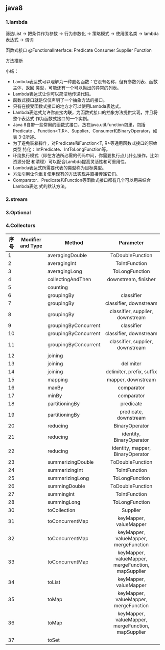 ## java8

### 1.lambda
筛选List<Apple> -> 把条件作为参数 -> 行为参数化 -> 策略模式 -> 使用匿名类 -> lambda表达式 -> 谓词

函数式接口
@FunctionalInterface: Predicate Consumer Supplier Function

方法推断

小结：
* Lambda表达式可以理解为一种匿名函数：它没有名称，但有参数列表、函数主体、返回
  类型，可能还有一个可以抛出的异常的列表。
* Lambda表达式让你可以简洁地传递代码。
* 函数式接口就是仅仅声明了一个抽象方法的接口。
* 只有在接受函数式接口的地方才可以使用Lambda表达式。
* Lambda表达式允许你直接内联，为函数式接口的抽象方法提供实现，并且将整个表达式
  作为函数式接口的一个实例。
* Java 8自带一些常用的函数式接口，放在java.util.function包里，包括Predicate
  <T>、Function<T,R>、Supplier<T>、Consumer<T>和BinaryOperator<T>，如表
  3-2所述。
* 为了避免装箱操作，对Predicate<T>和Function<T, R>等通用函数式接口的原始类型
  特化：IntPredicate、IntToLongFunction等。
* 环绕执行模式（即在方法所必需的代码中间，你需要执行点儿什么操作，比如资源分配
  和清理）可以配合Lambda提高灵活性和可重用性。
* Lambda表达式所需要代表的类型称为目标类型。
* 方法引用让你重复使用现有的方法实现并直接传递它们。
* Comparator、Predicate和Function等函数式接口都有几个可以用来结合Lambda表达
  式的默认方法。


### 2.stream



### 3.Optional




### 4.Collectors

| 序号   | Modifier and Type | Method               |                Parameter                 |
| ---- | ----------------- | -------------------- | :--------------------------------------: |
| 1    |                   | averagingDouble      |             ToDoubleFunction             |
| 2    |                   | averagingInt         |              ToIntFunction               |
| 3    |                   | averagingLong        |              ToLongFunction              |
| 4    |                   | collectingAndThen    |          downstream,  finisher           |
| 5    |                   | counting             |                                          |
| 6    |                   | groupingBy           |                classifier                |
| 7    |                   | groupingBy           |          classifier, downstream          |
| 8    |                   | groupingBy           |     classifier, supplier, downstream     |
| 9    |                   | groupingByConcurrent |                classifier                |
| 10   |                   | groupingByConcurrent |          classifier, downstream          |
| 11   |                   | groupingByConcurrent |     classifier, supplier, downstream     |
| 12   |                   | joining              |                                          |
| 13   |                   | joining              |                delimiter                 |
| 14   |                   | joining              |       delimiter,  prefix,  suffix        |
| 15   |                   | mapping              |           mapper,  downstream            |
| 16   |                   | maxBy                |                comparator                |
| 17   |                   | minBy                |                comparator                |
| 18   |                   | partitioningBy       |                predicate                 |
| 19   |                   | partitioningBy       |          predicate, downstream           |
| 20   |                   | reducing             |            BinaryOperator<T>             |
| 21   |                   | reducing             |       identity, BinaryOperator<T>        |
| 22   |                   | reducing             |   identity, mapper, BinaryOperator<T>    |
| 23   |                   | summarizingDouble    |             ToDoubleFunction             |
| 24   |                   | summarizingInt       |              ToIntFunction               |
| 25   |                   | summarizingLong      |              ToLongFunction              |
| 26   |                   | summingDouble        |             ToDoubleFunction             |
| 27   |                   | summingInt           |              ToIntFunction               |
| 28   |                   | summingLong          |              ToLongFunction              |
| 30   |                   | toCollection         |               Supplier<C>                |
| 31   |                   | toConcurrentMap      |         keyMapper,  valueMapper          |
| 32   |                   | toConcurrentMap      |  keyMapper,  valueMapper, mergeFunction  |
| 33   |                   | toConcurrentMap      | keyMapper,  valueMapper, mergeFunction, mapSupplier |
| 34   |                   | toList               |         keyMapper,  valueMapper          |
| 35   |                   | toMap                |  keyMapper,  valueMapper, mergeFunction  |
| 36   |                   | toMap                | keyMapper,  valueMapper, mergeFunction, mapSupplier |
| 37   |                   | toSet                |                                          |

